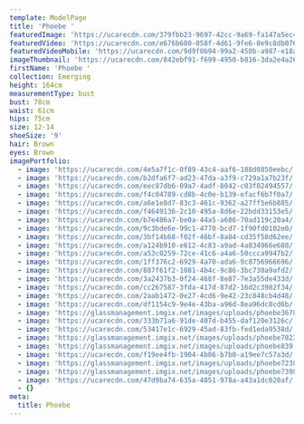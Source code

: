 ```yaml
---
template: ModelPage
title: 'Phoebe '
featuredImage: 'https://ucarecdn.com/379fbb23-9697-42cc-9a69-fa147a5ec47e/'
featuredVideo: 'https://ucarecdn.com/e676b680-058f-4d61-9fe6-0e9c8db07607/'
featuredVideoMobile: 'https://ucarecdn.com/9d9f0b94-99a2-450b-a987-e18adfca3526/'
imageThumbnail: 'https://ucarecdn.com/842ebf91-f699-4950-b816-3da2e4a26572/'
firstName: 'Phoebe '
collection: Emerging
height: 164cm
measurementType: bust
bust: 78cm
waist: 61cm
hips: 75cm
size: 12-14
shoeSize: '9'
hair: Brown
eyes: Brown
imagePortfolio:
  - image: 'https://ucarecdn.com/4e5a7f1c-0f89-43c4-aaf6-188d0850eebc/'
  - image: 'https://ucarecdn.com/b2dfa6f7-ad23-47da-a3f9-c729a1a7b23f/'
  - image: 'https://ucarecdn.com/eec87db6-09a7-4adf-8042-c03f02494557/'
  - image: 'https://ucarecdn.com/f4c04789-cd8b-4c0e-b139-efacf6b7f0a7/'
  - image: 'https://ucarecdn.com/a6e1e8d7-83c3-461c-9362-a27ff5e6b885/'
  - image: 'https://ucarecdn.com/f4649136-2c10-495a-8d6e-22bdd33153e5/'
  - image: 'https://ucarecdn.com/b7e486a7-be0a-44a5-a686-70ad119c20a4/'
  - image: 'https://ucarecdn.com/9c3bde6e-99c1-4770-bcd7-1f90fd0102e0/'
  - image: 'https://ucarecdn.com/3bf14b68-f02f-46bf-8a84-cd35f58d62ee/'
  - image: 'https://ucarecdn.com/a124b910-e612-4c83-a9ad-4a834966e688/'
  - image: 'https://ucarecdn.com/a53c0259-72ce-41c6-a4a6-50ccca9947b2/'
  - image: 'https://ucarecdn.com/1ff376c2-6929-4a70-ada6-9c8756966696/'
  - image: 'https://ucarecdn.com/887f61f2-1081-4b4c-9c86-3bc730a9afd2/'
  - image: 'https://ucarecdn.com/3a2437b3-0f24-468f-8e87-7e3a55de433d/'
  - image: 'https://ucarecdn.com/cc267587-3fda-417d-87d2-16d2c3982f34/'
  - image: 'https://ucarecdn.com/2aab1472-0e27-4cd6-9e42-23c848cb4d48/'
  - image: 'https://ucarecdn.com/df1154c9-9e4e-43ba-a96d-8ea96dc8cd6b/'
  - image: 'https://glassmanagement.imgix.net/images/uploads/phoebe3678.jpg'
  - image: 'https://ucarecdn.com/333b71a6-91de-407d-b455-daf120e3126c/'
  - image: 'https://ucarecdn.com/53417e1c-6929-45ad-83fb-fed1eda9538d/'
  - image: 'https://glassmanagement.imgix.net/images/uploads/phoebe78239.jpg'
  - image: 'https://glassmanagement.imgix.net/images/uploads/phoebe839.jpg'
  - image: 'https://ucarecdn.com/f19ee4fb-1904-4b06-b7b0-a19ee7c57a3d/'
  - image: 'https://glassmanagement.imgix.net/images/uploads/phoebe723890.jpg'
  - image: 'https://glassmanagement.imgix.net/images/uploads/phoebe7398210.jpg'
  - image: 'https://ucarecdn.com/47d9ba74-635a-4851-978a-a43a1dc020af/'
  - {}
meta:
  title: Phoebe
---
```


